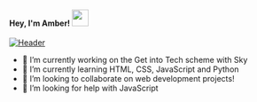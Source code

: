 #### Hey, I'm Amber! <img src="https://raw.githubusercontent.com/MartinHeinz/MartinHeinz/master/wave.gif" width="30px">
[![Header](https://pbs.twimg.com/profile_banners/1343192878969978880/1612432478/1500x500 "Header")](https://twitter.com/amberleetech)

<!--
**amberleeshand/amberleeshand** is a ✨ _special_ ✨ repository because its `README.md` (this file) appears on your GitHub profile. -->


- 🔭 I’m currently working on the Get into Tech scheme with Sky
- 🌱 I’m currently learning HTML, CSS, JavaScript and Python
- 👯 I’m looking to collaborate on web development projects!
- 🤔 I’m looking for help with JavaScript

